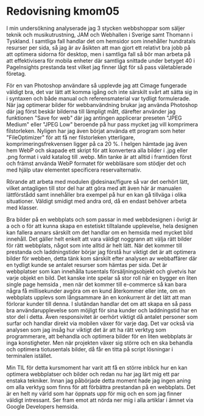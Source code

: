 ---
---

# Redovisning kmom05

I min undersökning analyserade jag 3 stycken webbshoppar som säljer teknik och musikutrustning, JAM och Webhallen i Sverige samt Thomann i Tyskland. I samtliga fall handlar det om hemsidor som innehåller hundratals resurser per sida, så jag är av åsikten att man gjort ett relativt bra jobb på att optimera sidorna för desktop, men i samtliga fall så bör man arbeta på att effektivisera för mobila enheter där samtliga snittade under betyget 40 i PageInsights prestanda test vilket jag finner lågt för så pass väletablerade företag.

För en van Photoshop användare så upplevde jag att Cimage fungerade väldigt bra, det var lätt att komma igång och inte särskilt svårt att sätta sig in i syntaxen och både manual och referensmaterial var tydligt formulerade. När jag optimerar bilder för webbanvändning brukar jag använda Photoshop där jag först beskär bilderna till lämpligt mått, därefter använder jag funktionen "Save for web" där jag antingen applicerar preseten "JPEG Medium" eller "JPEG Low" beroende på hur pass mycket jag vill komprimera filstorleken. Nyligen har jag även börjat använda ett program som heter "FileOptimizer" för att få ner filstorleken ytterligare, komprimeringsfrekvensen ligger på ca 20 %. I helgen hämtade jag även hem WebP och skapade ett skript för att konvertera alla bilder i .jpg eller .png format i vald katalog till .webp. Min tanke är att alltid i framtiden först och främst använda WebP formatet för webbläsare som stödjer det och med hjälp utav <picture> elementet specificera reservalternativ.

Rörande att arbeta med modulen @desinax/figure så var det oerhört lätt, vilket antagligen till stor del har att göra med att även här är manualen lättförstådd samt innehåller bra exempel på hur en kan gå tillväga i olika situationer. Väldigt smidigt med andra ord, då en endast behöver arbeta med klasser.

Bra bilder på en webbplats och som passar in med webbdesignen i övrigt är a och o för att kunna skapa en estetiskt tilltalande upplevelse, hela designen kan fallera annars särskilt om det handlar om en hemsida med mycket bild innehåll. Det gäller helt enkelt att vara väldigt noggrann att välja rätt bilder för rätt webbplats, något som inte alltid är helt lätt. När det kommer till prestanda och laddningstider börjar jag förstå hur viktigt det är att optimera bilder för webben, detta tänk kom särskilt efter analysen av webbaffärer där en tydligt kunde se antalet resurser som hämtas per sida. Det är webbplatser som kan innehålla tusentals försäljningsobjekt och givetvis har varje objekt en bild. Det kanske inte spelar så stor roll när en bygger en liten single page hemsida , men när det kommer till e-commerce så kan bara några få millisekunder avgöra om en kund återkommer eller inte, om en webbplats upplevs som långsammare än en konkurrent är det lätt att man förlorar kunder till denna. I slutändan handlar det om att skapa en så pass bra användarupplevelse som möjligt för sina kunder och laddningstid har en stor del i detta. Även responsivitet är oerhört viktigt då antalet personer som surfar och handlar direkt via mobilen växer för varje dag. Det var också via analysen som jag insåg hur viktigt det är att ha rätt verktyg som programmerare, att behandla och optimera bilder för en liten webbplats är inga konstigheter. Men när projekten växer sig större och en ska behandla och optimera tiotusentals bilder, då får en titta på script lösningar i terminalen istället.

Min TIL för detta kursmoment har varit att få en större inblick hur en kan optimera webbplatser och bilder och redan nu har jag lärt mig ett par enstaka tekniker. Innan jag påbörjade detta moment hade jag ingen aning om alla verktyg som finns för att förbättra prestandan på en webbplats. Det är en helt ny värld som har öppnats upp för mig och en som jag finner väldigt intressant. Ser fram emot att nörda ner mig i alla artiklar i ämnet via Google Developers hemsida.
